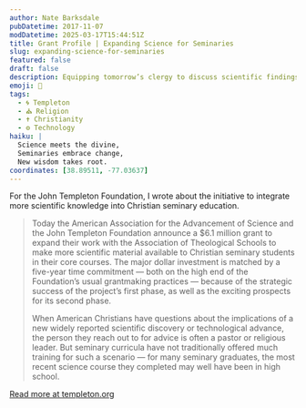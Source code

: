 ```yaml
---
author: Nate Barksdale
pubDatetime: 2017-11-07
modDatetime: 2025-03-17T15:44:51Z
title: Grant Profile | Expanding Science for Seminaries
slug: expanding-science-for-seminaries
featured: false
draft: false
description: Equipping tomorrow’s clergy to discuss scientific findings and technological advances — and the big questions they raise
emoji: 🔬
tags:
  - 🌀 Templeton
  - ⛪ Religion
  - ✝️ Christianity
  - ⚙️ Technology
haiku: |
  Science meets the divine,  
  Seminaries embrace change,  
  New wisdom takes root.
coordinates: [38.89511, -77.03637]
---
```


For the John Templeton Foundation, I wrote about the initiative to integrate more scientific knowledge into Christian seminary education.

> Today the American Association for the Advancement of Science and the John Templeton Foundation announce a $6.1 million grant to expand their work with the Association of Theological Schools to make more scientific material available to Christian seminary students in their core courses. The major dollar investment is matched by a five-year time commitment — both on the high end of the Foundation’s usual grantmaking practices — because of the strategic success of the project’s first phase, as well as the exciting prospects for its second phase.
>
> When American Christians have questions about the implications of a new widely reported scientific discovery or technological advance, the person they reach out to for advice is often a pastor or religious leader. But seminary curricula have not traditionally offered much training for such a scenario — for many seminary graduates, the most recent science course they completed may well have been in high school.

[Read more at templeton.org](https://www.templeton.org/news/expanding-science-seminaries)
